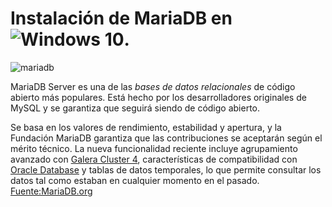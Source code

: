 # Instalación de MariaDB en ![Windows 10](https://commons.wikimedia.org/wiki/File:Windows_10_Logo.svg#/media/File:Windows_10_Logo.svg).
![mariadb](https://upload.wikimedia.org/wikipedia/commons/thumb/c/ca/MariaDB_colour_logo.svg/416px-MariaDB_colour_logo.svg.png)

MariaDB Server es una de las _bases de datos relacionales_ de código abierto más populares. 
Está hecho por los desarrolladores originales de MySQL y se garantiza que seguirá siendo de código abierto. 

Se basa en los valores de rendimiento, estabilidad y apertura, y la Fundación MariaDB garantiza que las 
contribuciones se aceptarán según el mérito técnico. 
La nueva funcionalidad reciente incluye agrupamiento avanzado con [Galera Cluster 4](https://galeracluster.com/), 
características de compatibilidad con [Oracle Database](https://www.oracle.com/database/) y tablas de datos temporales, 
lo que permite consultar los datos tal como estaban en cualquier momento en el pasado.  
[Fuente:MariaDB.org](https://mariadb.org/)

